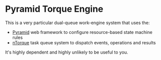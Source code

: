
# Pyramid Torque Engine

This is a very particular dual-queue work-engine system that uses the:

* [Pyramid][] web framework to configure resource-based state machine rules
* [nTorque][] task queue system to dispatch events, operations and results

It's highly dependent and highly unlikely to be useful to you.

[Pyramid]: http://docs.pylonsproject.org/projects/pyramid/en/latest/
[nTorque]: http://ntorque.com

